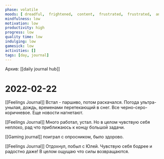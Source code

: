 ```yaml
---
phase: volatile
moods: [ dreadful,  frightened,  content,  frustrated,  frustrated,  angry,  content,  joyful,  agitated,  optimistic,  joyful, ]
mindfulness: low
motivation: low
productivity: high
progress: low
quality time: low
indulging: low
gamesick: low
activities: []
tags: [day, journal]
---
```

Архив: [[daily journal hub]]
# 2022-02-22
[[Feelings Journal]] Встал - паршиво, потом раскачался. Погода ультра-унылая, дождь, временами перетекающий в снег. Все черно-серо-коричневое. Еще новости нагнетают.

[[Feelings Journal]] Много работал, устал. Но в целом чувствую себя неплохо, рад что приближаюсь к концу большой задачи.

[[Gaming journal]] поиграл с опросником, было здорово.

[[Feelings Journal]] Отдохнул, побыл с Юлей. Чувствую себя бодрее и радостно даже! В целом ощущаю что силы возвращаются.

